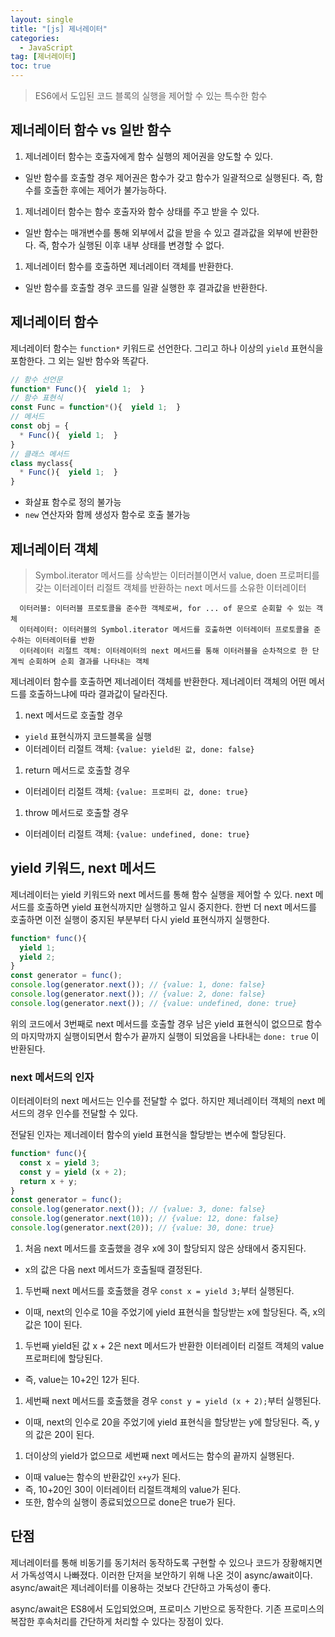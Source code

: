 ```yaml
---
layout: single
title: "[js] 제너레이터"
categories:
  - JavaScript
tag: [제너레이터]
toc: true
---
```


> ES6에서 도입된 코드 블록의 실행을 제어할 수 있는 특수한 함수

## 제너레이터 함수 vs 일반 함수

1. 제너레이터 함수는 호출자에게 함수 실행의 제어권을 양도할 수 있다.
  - 일반 함수를 호출할 경우 제어권은 함수가 갖고 함수가 일괄적으로 실행된다. 즉, 함수를 호출한 후에는 제어가 불가능하다.
1. 제너레이터 함수는 함수 호출자와 함수 상태를 주고 받을 수 있다.
  - 일반 함수는 매개변수를 통해 외부에서 값을 받을 수 있고 결과값을 외부에 반환한다. 즉, 함수가 실행된 이후 내부 상태를 변경할 수 없다.
1. 제너레이터 함수를 호출하면 제너레이터 객체를 반환한다.
  - 일반 함수를 호출할 경우 코드를 일괄 실행한 후 결과값을 반환한다.

## 제너레이터 함수

제너레이터 함수는 `function*` 키워드로 선언한다. 그리고 하나 이상의 `yield` 표현식을 포함한다. 그 외는 일반 함수와 똑같다.

```javascript
// 함수 선언문
function* Func(){  yield 1;  }
// 함수 표현식
const Func = function*(){  yield 1;  }
// 메서드
const obj = {
  * Func(){  yield 1;  }
}
// 클래스 메서드
class myclass{
  * Func(){  yield 1;  }
}
```

- 화살표 함수로 정의 불가능
- `new` 연산자와 함께 생성자 함수로 호출 불가능

##  제너레이터 객체
> Symbol.iterator 메서드를 상속받는 이터러블이면서 value, doen 프로퍼티를 갖는 이터레이터 리절트 객체를 반환하는 next 메서드를 소유한 이터레이터

```
  이터러블: 이터러블 프로토콜을 준수한 객체로써, for ... of 문으로 순회할 수 있는 객체
  이터레이터: 이터러블의 Symbol.iterator 메서드를 호출하면 이터레이터 프로토콜을 준수하는 이터레이터를 반환
  이터레이터 리절트 객체: 이터레이터의 next 메서드를 통해 이터러블을 순차적으로 한 단계씩 순회하며 순회 결과를 나타내는 객체
```

제너레이터 함수를 호출하면 제너레이터 객체를 반환한다. 제너레이터 객체의 어떤 메서드를 호출하느냐에 따라 결과값이 달라진다.

1. next 메서드로 호출할 경우
  - `yield` 표현식까지 코드블록을 실행
  - 이터레이터 리절트 객체: `{value: yield된 값, done: false}`
1. return 메서드로 호출할 경우
  - 이터레이터 리절트 객체: `{value: 프로퍼티 값, done: true}`
1. throw 메서드로 호출할 경우
  - 이터레이터 리절트 객체: `{value: undefined, done: true}`
  
## yield 키워드, next 메서드

제너레이터는 yield 키워드와 next 메서드를 통해 함수 실행을 제어할 수 있다. next 메서드를 호출하면 yield 표현식까지만 실행하고 일시 중지한다. 한번 더 next 메서드를 호출하면 이전 실행이 중지된 부분부터 다시 yield 표현식까지 실행한다.

```javascript
function* func(){
  yield 1;
  yield 2;
}
const generator = func();
console.log(generator.next()); // {value: 1, done: false}
console.log(generator.next()); // {value: 2, done: false}
console.log(generator.next()); // {value: undefined, done: true}
```
위의 코드에서 3번째로 next 메서드를 호출할 경우 남은 yield 표현식이 없으므로 함수의 마지막까지 실행이되면서 함수가 끝까지 실행이 되었음을 나타내는 `done: true` 이 반환된다.

### next 메서드의 인자

이터레이터의 next 메서드는 인수를 전달할 수 없다. 하지만 제너레이터 객체의 next 메서드의 경우 인수를 전달할 수 있다.

전달된 인자는 제너레이터 함수의 yield 표현식을 할당받는 변수에 할당된다.

```javascript
function* func(){
  const x = yield 3;
  const y = yield (x + 2);
  return x + y;
}
const generator = func();
console.log(generator.next()); // {value: 3, done: false}
console.log(generator.next(10)); // {value: 12, done: false}
console.log(generator.next(20)); // {value: 30, done: true}
```
1. 처음 next 메서드를 호출했을 경우 x에 3이 할당되지 않은 상태에서 중지된다. 
  - x의 값은 다음 next 메서드가 호출될때 결정된다.
1. 두번째 next 메서드를 호출했을 경우 `const x = yield 3;`부터 실행된다. 
  - 이때, next의 인수로 10을 주었기에 yield 표현식을 할당받는 x에 할당된다. 즉, x의 값은 10이 된다.
1. 두번째 yield된 값 x + 2은 next 메서드가 반환한 이터레이터 리절트 객체의 value 프로퍼티에 할당된다. 
  - 즉, value는 10+2인 12가 된다.
1. 세번째 next 메서드를 호출했을 경우 `const y = yield (x + 2);`부터 실행된다. 
  - 이때, next의 인수로 20을 주었기에 yield 표현식을 할당받는 y에 할당된다. 즉, y의 값은 20이 된다. 
1. 더이상의 yield가 없으므로 세번째 next 메서드는 함수의 끝까지 실행된다. 
  - 이때 value는 함수의 반환값인 `x+y`가 된다. 
  - 즉, 10+20인 30이 이터레이터 리절트객체의 value가 된다. 
  - 또한, 함수의 실행이 종료되었으므로 done은 true가 된다.

## 단점
제너레이터를 통해 비동기를 동기처러 동작하도록 구현할 수 있으나 코드가 장황해지면서 가독성역시 나빠졌다. 이러한 단저을 보안하기 위해 나온 것이 async/await이다. async/await은 제너레이터를 이용하는 것보다 간단하고 가독성이 좋다.

async/await은 ES8에서 도입되었으며, 프로미스 기반으로 동작한다. 기존 프로미스의 복잡한 후속처리를 간단하게 처리할 수 있다는 장점이 있다.